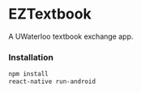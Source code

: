 # EZTextbook

A UWaterloo textbook exchange app.

### Installation

```sh
npm install
react-native run-android
```

